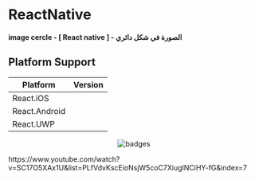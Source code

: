 # ReactNative

#### image cercle - [ React native ] - الصورة في شكل دائري

## Platform Support

|Platform|Version|
| ------------------- | :------------------: |
|React.iOS|
|React.Android|
|React.UWP|


<p align="center">
   <img src="https://imgur.com/r6aWPt1.png" alt="badges" style="margin:auto">
</p>


<p>
  https://www.youtube.com/watch?v=SC17O5XAx1U&list=PLfVdvKscEioNsjW5coC7XiugINCiHY-fG&index=7
</p>
